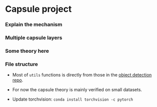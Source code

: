 # Capsule project

### Explain the mechanism

### Multiple capsule layers

### Some theory here

### File structure

- Most of `utils` functions is directly from those in the
[object detection repo](https://github.com/hli2020/object_detection/tree/master/utils).

- For now the capsule theory is mainly verified on small datasets.

- Update torchvision: `conda install torchvision -c pytorch`

